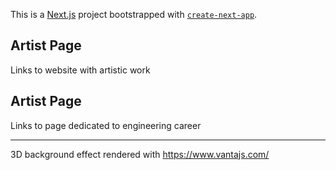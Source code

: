This is a [Next.js](https://nextjs.org/) project bootstrapped with [`create-next-app`](https://github.com/vercel/next.js/tree/canary/packages/create-next-app).

## Artist Page

Links to website with artistic work

## Artist Page

Links to page dedicated to engineering career

---

3D background effect rendered with https://www.vantajs.com/
